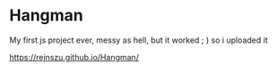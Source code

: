 # Hangman
My first js project ever, messy as hell, but it worked ; ) so i uploaded it

https://rejnszu.github.io/Hangman/
